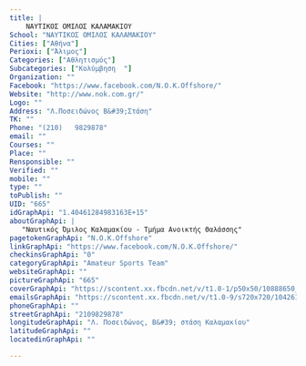 ```yaml
---
title: |
    ΝΑΥΤΙΚΟΣ ΟΜΙΛΟΣ ΚΑΛΑΜΑΚΙΟΥ
School: "ΝΑΥΤΙΚΟΣ ΟΜΙΛΟΣ ΚΑΛΑΜΑΚΙΟΥ"
Cities: ["Αθήνα"]
Perioxi: ["Άλιμος"]
Categories: ["Αθλητισμός"]
Subcategories: ["Κολύμβηση  "]
Organization: ""
Facebook: "https://www.facebook.com/N.O.K.Offshore/"
Website: "http://www.nok.com.gr/"
Logo: ""
Address: "Λ.Ποσειδώνος Β&#39;Στάση"
TK: ""
Phone: "(210)   9829878"
email: ""
Courses: ""
Place: ""
Rensponsible: ""
Verified: ""
mobile: ""
type: ""
toPublish: ""
UID: "665"
idGraphApi: "1.40461284983163E+15"
aboutGraphApi: | 
   "Ναυτικός Όμιλος Καλαμακίου - Τμήμα Ανοικτής Θαλάσσης"
pagetokenGraphApi: "N.O.K.Offshore"
linkGraphApi: "https://www.facebook.com/N.O.K.Offshore/"
checkinsGraphApi: "0"
categoryGraphApi: "Amateur Sports Team"
websiteGraphApi: ""
pictureGraphApi: "665"
coverGraphApi: "https://scontent.xx.fbcdn.net/v/t1.0-1/p50x50/10888650_1404617486497831_6218241215755177090_n.jpg?oh=fd6375f217bdb474b40f03bc0ba0ec76&amp;oe=5B4D318E"
emailsGraphApi: "https://scontent.xx.fbcdn.net/v/t1.0-9/s720x720/10426195_1404617786497801_5163412889727135914_n.jpg?oh=020e260be7e0cfe7f15cdc49eaa93cf3&amp;oe=5B3720B1"
phoneGraphApi: ""
streetGraphApi: "2109829878"
longitudeGraphApi: "Λ. Ποσειδώνος, Β&#39; στάση Καλαμακίου"
latitudeGraphApi: ""
locatedinGraphApi: ""

---
```




